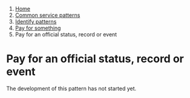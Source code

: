 1.  [Home](/docs/core/contents)
2.	[Common service patterns](/docs/core/common-service-patterns/overview)
3.  [Identify patterns](/docs/documentation/core/common-service-patterns/identify-patterns)
4.  [Pay for something](/docs/documentation/core/common-service-patterns/service-patterns/pay-for-something/overview)
5.  Pay for an official status, record or event

# Pay for an official status, record or event

The development of this pattern has not started yet.
